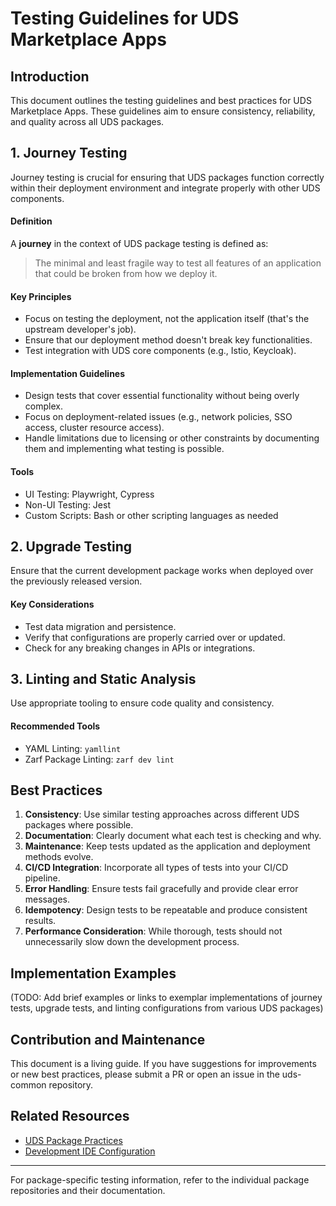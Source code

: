 # Testing Guidelines for UDS Marketplace Apps

## Introduction

This document outlines the testing guidelines and best practices for UDS Marketplace Apps. These guidelines aim to ensure consistency, reliability, and quality across all UDS packages.

## 1. Journey Testing

Journey testing is crucial for ensuring that UDS packages function correctly within their deployment environment and integrate properly with other UDS components.

#### **Definition**
A **journey** in the context of UDS package testing is defined as:
> The minimal and least fragile way to test all features of an application that could be broken from how we deploy it.

#### **Key Principles**
- Focus on testing the deployment, not the application itself (that's the upstream developer's job).
- Ensure that our deployment method doesn't break key functionalities.
- Test integration with UDS core components (e.g., Istio, Keycloak).

#### **Implementation Guidelines**
- Design tests that cover essential functionality without being overly complex.
- Focus on deployment-related issues (e.g., network policies, SSO access, cluster resource access).
- Handle limitations due to licensing or other constraints by documenting them and implementing what testing is possible.

#### **Tools**
- UI Testing: Playwright, Cypress
- Non-UI Testing: Jest
- Custom Scripts: Bash or other scripting languages as needed

## 2. Upgrade Testing
Ensure that the current development package works when deployed over the previously released version.

#### **Key Considerations**
- Test data migration and persistence.
- Verify that configurations are properly carried over or updated.
- Check for any breaking changes in APIs or integrations.

## 3. Linting and Static Analysis

Use appropriate tooling to ensure code quality and consistency.

#### **Recommended Tools**
- YAML Linting: `yamllint`
- Zarf Package Linting: `zarf dev lint`

## **Best Practices**

1. **Consistency**: Use similar testing approaches across different UDS packages where possible.
2. **Documentation**: Clearly document what each test is checking and why.
3. **Maintenance**: Keep tests updated as the application and deployment methods evolve.
4. **CI/CD Integration**: Incorporate all types of tests into your CI/CD pipeline.
5. **Error Handling**: Ensure tests fail gracefully and provide clear error messages.
6. **Idempotency**: Design tests to be repeatable and produce consistent results.
7. **Performance Consideration**: While thorough, tests should not unnecessarily slow down the development process.

## **Implementation Examples**

(TODO: Add brief examples or links to exemplar implementations of journey tests, upgrade tests, and linting configurations from various UDS packages)

## **Contribution and Maintenance**

This document is a living guide. If you have suggestions for improvements or new best practices, please submit a PR or open an issue in the uds-common repository.

## **Related Resources**

- [UDS Package Practices](https://github.com/defenseunicorns/uds-common/blob/main/docs/uds-package-practices.md)
- [Development IDE Configuration](https://github.com/defenseunicorns/uds-common/blob/main/docs/development-ide-configuration.md)

---

For package-specific testing information, refer to the individual package repositories and their documentation.
